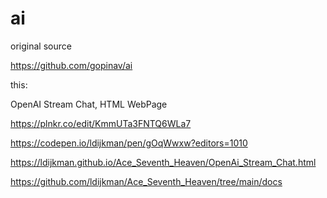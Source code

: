# ai
 
 original source 
    
    
https://github.com/gopinav/ai 
    
  this: 
  
OpenAI Stream Chat, HTML WebPage
     
https://plnkr.co/edit/KmmUTa3FNTQ6WLa7
       
https://codepen.io/ldijkman/pen/gOqWwxw?editors=1010
       
https://ldijkman.github.io/Ace_Seventh_Heaven/OpenAi_Stream_Chat.html

https://github.com/ldijkman/Ace_Seventh_Heaven/tree/main/docs
  
